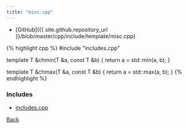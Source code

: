 ```yaml
---
title: "misc.cpp"
---
```


- [GitHub]({{ site.github.repository_url }}/blob/master/cpp/include/template/misc.cpp)

{% highlight cpp %}
#include "includes.cpp"

template <typename T> T &chmin(T &a, const T &b) { return a = std::min(a, b); }

template <typename T> T &chmax(T &a, const T &b) { return a = std::max(a, b); }
{% endhighlight %}

### Includes

- [includes.cpp](includes)

[Back](../..)
